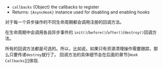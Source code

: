 
<!-- YAML
added: v8.1.0
-->

* `callbacks` {Object} the callbacks to register
* Returns: `{AsyncHook}` instance used for disabling and enabling hooks

对于每一个异步操作的不同生命周期都会调用注册的回调方法。

在生命周期中会调用各自异步事件的 `init()`/`before()`/`after()`/`destroy()`回调方法。

所有的回调方法都是可选的。所以，比如说，如果只有资源清理操作需要跟踪，那么只要传递`destroy`就行了。 
回调方法的具体细节会在后面的章节[`Hook Callbacks`][]体现.

